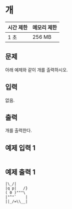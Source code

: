 # 개

 

| 시간 제한 | 메모리 제한 |
| :-------- | :---------- |
| 1 초      | 256 MB      |



## 문제

아래 예제와 같이 개를 출력하시오.



## 입력

없음.



## 출력

개를 출력한다.



## 예제 입력 1

```

```



## 예제 출력 1

```
|\_/|
|q p|   /}
( 0 )"""\
|"^"`    |
||_/=\\__|
```